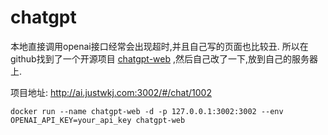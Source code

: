 # chatgpt

本地直接调用openai接口经常会出现超时,并且自己写的页面也比较丑.
所以在github找到了一个开源项目 [chatgpt-web](https://github.com/Chanzhaoyu/chatgpt-web) ,然后自己改了一下,放到自己的服务器上.

项目地址: <http://ai.justwkj.com:3002/#/chat/1002>

```shell
docker run --name chatgpt-web -d -p 127.0.0.1:3002:3002 --env OPENAI_API_KEY=your_api_key chatgpt-web
```
